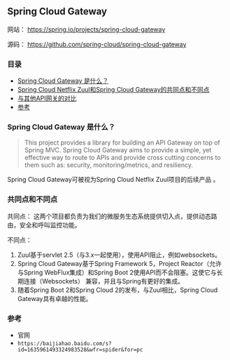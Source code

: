 ## Spring Cloud Gateway

网站： https://spring.io/projects/spring-cloud-gateway

源码： https://github.com/spring-cloud/spring-cloud-gateway

### 目录
* [Spring Cloud Gateway 是什么？](#Spring-Cloud-Gateway-是什么？)
* [Spring Cloud Netflix Zuul和Spring Cloud Gateway的共同点和不同点](#共同点和不同点)
* [与其他API网关的对比](../../../Architecture/API-Gateway.md#API网关对比)
* [参考](#参考)

### Spring Cloud Gateway 是什么？
> This project provides a library for building an API Gateway on top of Spring MVC. Spring Cloud Gateway aims to provide a simple, yet effective way to route to APIs and provide cross cutting concerns to them such as: security, monitoring/metrics, and resiliency.

Spring Cloud Gateway可被视为Spring Cloud Netflix Zuul项目的后续产品 。

### 共同点和不同点
共同点： 这两个项目都负责为我们的微服务生态系统提供切入点，提供动态路由，安全和呼叫监控功能。

不同点：
1. Zuul基于servlet 2.5（与3.x一起使用），使用API阻止，例如websockets。
2. Spring Cloud Gateway基于Spring Framework 5，Project Reactor（允许与Spring WebFlux集成）和Spring Boot 2使用API而不会阻塞。这使它与长期连接（Websockets） 兼容，并且与Spring有更好的集成。
3. 随着Spring Boot 2和Spring Cloud 2的发布，与Zuul相比，Spring Cloud Gateway具有卓越的性能。

### 参考
* 官网
* `https://baijiahao.baidu.com/s?id=1635961493324983528&wfr=spider&for=pc`

